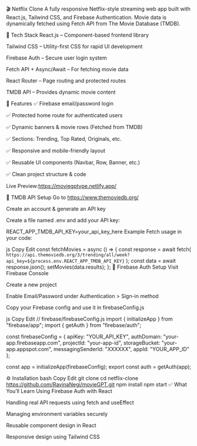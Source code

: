 🎬 Netflix Clone
A fully responsive Netflix-style streaming web app built with React.js, Tailwind CSS, and Firebase Authentication. Movie data is dynamically fetched using Fetch API from The Movie Database (TMDB).

🧰 Tech Stack
React.js – Component-based frontend library

Tailwind CSS – Utility-first CSS for rapid UI development

Firebase Auth – Secure user login system

Fetch API + Async/Await – For fetching movie data

React Router – Page routing and protected routes

TMDB API – Provides dynamic movie content

🚀 Features
✅ Firebase email/password login

✅ Protected home route for authenticated users

✅ Dynamic banners & movie rows (Fetched from TMDB)

✅ Sections: Trending, Top Rated, Originals, etc.

✅ Responsive and mobile-friendly layout

✅ Reusable UI components (Navbar, Row, Banner, etc.)

✅ Clean project structure & code



Live Preview:https://moviegptype.netlify.app/

🧾 TMDB API Setup
Go to https://www.themoviedb.org/

Create an account & generate an API key

Create a file named .env and add your API key:


REACT_APP_TMDB_API_KEY=your_api_key_here
Example Fetch usage in your code:

js
Copy
Edit
const fetchMovies = async () => {
  const response = await fetch(
    `https://api.themoviedb.org/3/trending/all/week?api_key=${process.env.REACT_APP_TMDB_API_KEY}`
  );
  const data = await response.json();
  setMovies(data.results);
};
🔐 Firebase Auth Setup
Visit Firebase Console

Create a new project

Enable Email/Password under Authentication > Sign-in method

Copy your Firebase config and use it in firebaseConfig.js

js
Copy
Edit
// firebase/firebaseConfig.js
import { initializeApp } from "firebase/app";
import { getAuth } from "firebase/auth";

const firebaseConfig = {
  apiKey: "YOUR_API_KEY",
  authDomain: "your-app.firebaseapp.com",
  projectId: "your-app-id",
  storageBucket: "your-app.appspot.com",
  messagingSenderId: "XXXXXX",
  appId: "YOUR_APP_ID"
};

const app = initializeApp(firebaseConfig);
export const auth = getAuth(app);

⚙️ Installation
bash
Copy
Edit
git clone 
cd netflix-clone https://github.com/RavinaNegi/movieGPT.git
npm install
npm start
✅ What You’ll Learn
Using Firebase Auth with React

Handling real API requests using fetch and useEffect

Managing environment variables securely

Reusable component design in React

Responsive design using Tailwind CSS
